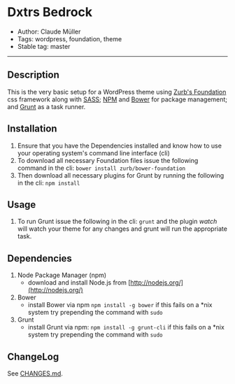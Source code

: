 # Dxtrs Bedrock

* Author: Claude Müller
* Tags: wordpress, foundation, theme
* Stable tag: master

---

## Description

This is the very basic setup for a WordPress theme using [Zurb's Foundation](http://foundation.zurb.com/) css framework along with [SASS](http://sass-lang.com/); [NPM](https://www.npmjs.org/) and [Bower](http://bower.io/) for package management; and [Grunt](http://gruntjs.com/) as a task runner.


## Installation

1. Ensure that you have the Dependencies installed and know how to use your operating system's command line interface (cli)
2. To download all necessary Foundation files issue the following command in the cli: `bower install zurb/bower-foundation`
3. Then download all necessary plugins for Grunt by running the following in the cli: `npm install`


## Usage

1. To run Grunt issue the following in the cli: `grunt` and the plugin _watch_ will watch your theme for any changes and grunt will run the appropriate task.


## Dependencies

1. Node Package Manager (npm)
    - download and install Node.js from [http://nodejs.org/](http://nodejs.org/)
2. Bower
    - install Bower via npm `npm install -g bower` if this fails on a \*nix system try prepending the command with `sudo`
3. Grunt
    - install Grunt via npm: `npm install -g grunt-cli` if this fails on a \*nix system try prepending the command with `sudo`


## ChangeLog

See [CHANGES.md](CHANGES.md).

